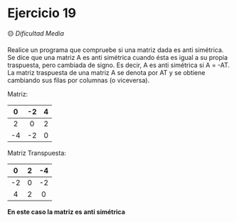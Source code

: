 # Ejercicio 19
🟡 *Dificultad Media* 

Realice un programa que compruebe si una matriz dada es anti simétrica. Se dice que
una matriz A es anti simétrica cuando ésta es igual a su propia traspuesta, pero cambiada
de signo. Es decir, A es anti simétrica si A = -AT. La matriz traspuesta de una matriz A se
denota por AT y se obtiene cambiando sus filas por columnas (o viceversa).

Matriz:

| 0  | -2 | 4 |
|:--:|:--:|:-:|
| 2  | 0  | 2 |
| -4 | -2 | 0 |

Matriz Transpuesta:

| 0  | 2 | -4 |  
|:--:|:-:|:--:|
| -2 | 0 | -2 |
| 4  | 2 | 0  |

**En este caso la matriz es anti simétrica**